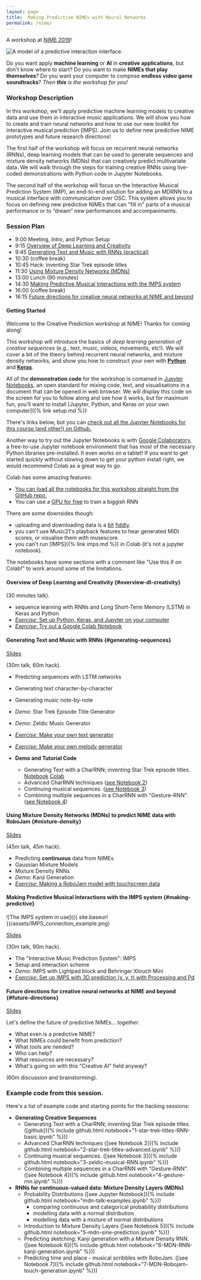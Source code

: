 ```yaml
---
layout: page
title:  Making Predictive NIMEs with Neural Networks
permalink: /nime/
---
```


A workshop at [NIME 2019](https://www.ufrgs.br/nime2019/)!

![A model of a predictive interaction interface.]({{site.baseurl}}/assets/imps/predictive-interaction-motivation.png)

Do you want apply **machine learning** or **AI** in **creative applications**, but don't know where to start? Do you want to make **NIMEs that play themselves**? Do you want your computer to compose **endless video game soundtracks**? _Then **this** is the workshop for you!_ 

### Workshop Description

In this workshop, we'll apply predictive machine learning models to creative data and use them in interactive music applications. We will show you how to create and train neural networks and how to use our new toolkit for interactive musical prediction (IMPS). Join us to define new predictive NIME prototypes and future research directions!

The first half of the workshop will focus on recurrent neural networks (RNNs), deep learning models that can be used to generate sequences and mixture density networks (MDNs) that can creatively predict multivariate data.  We will walk through the steps for training creative RNNs using live-coded demonstrations with Python code in Jupyter Notebooks.

The second half of the workshop will focus on the Interactive Musical Prediction System (IMP), an end-to-end solution for adding an MDRNN to a musical interface with communication over OSC. This system allows you to focus on defining new predictive  NIMEs that can "fill in" parts of a musical performance or to “dream” new performances and accompaniments.

### Session Plan

- 9:00 Meeting, Intro, and Python Setup
- 9:15 [Overview of Deep Learning and Creativity](#overview-dl-creativity)
- 9:45 [Generating Text and Music with RNNs (practical)](#generating-sequences)
- 10:30 (coffee break)
- 10:45 Hack: inventing Star Trek episode titles
- 11:30 [Using Mixture Density Networks (MDNs)](#mixture-density)
- 13:00 Lunch (90 minutes)
- 14:30 [Making Predictive Musical Interactions with the IMPS system](#making-predictive)
- 16:00 (coffee break)
- 16:15 [Future directions for creative neural networks at NIME and beyond](#future-directions)

<!-- Generating Text and Music with RNNs; inventing Star Trek episode titles. (30m talk, 30m hack).
Using Mixture Density Networks (MDNs) to predict NIME data with RoboJam (30m talk, 30m hack).
Making Predictive Musical Interactions with the IMPS system (30m talk, 90m hack).
Future directions for creative neural networks at NIME and beyond (60m discussion and brainstorming). -->

#### Getting Started

Welcome to the Creative Prediction workshop at NIME! Thanks for coming along!

This workshop will introduce the basics of _deep learning generation of creative sequences_ (e.g., text, music, videos, movements, etc!). We will cover a bit of the theory behind recurrent neural networks, and mixture density networks, and show you how to construct your own with **[Python](https://python.org)** and **[Keras](https://keras.io)**.

All of the **demonstration code** for the workshop is contained in [Jupyter Notebooks](https://jupyter.org), an open standard for mixing code, text, and visualisations in a document that can be opened in web browser. We will display this code on the screen for you to follow along and see how it works, but for maximum fun, you'll want to install [Jupyter, Python, and Keras on your own computer]({% link setup.md %})

There's links below, but you can [check out all the Jupyter Notebooks for this course (and other!) on Github.](https://github.com/cpmpercussion/creative-prediction/tree/master/notebooks)

Another way to try out the Jupyter Notebooks is with [Google Colaboratory](https://colab.research.google.com), a free-to-use Jupyter notebook environment that has most of the necessary Python libraries pre-installed. It even works on a tablet! If you want to get started quickly without slowing down to get your python install right, we would recommend Colab as a great way to go.

Colab has some amazing features:

- [You can load all the notebooks for this workshop straight from the GitHub repo.](http://colab.research.google.com/github/cpmpercussion/creative-prediction/blob/master/)
- You can use a [GPU for free](https://medium.com/deep-learning-turkey/google-colab-free-gpu-tutorial-e113627b9f5d) to train a biggish RNN

There are some downsides though:

- uploading and downloading data is a [bit](https://medium.com/@Keshav31/colab-features-download-and-upload-e1ec537a83df) [fiddly](https://towardsdatascience.com/3-ways-to-load-csv-files-into-colab-7c14fcbdcb92).
- you can't use Music21's playback features to hear generated MIDI scores, or visualise them with musescore.
- you can't run [IMPS]({% link imps.md %}) in Colab (it's not a jupyter notebook).

The notebooks have some sections with a comment like "Use this if on Colab!" to work around some of the limitations.

#### Overview of Deep Learning and Creativity {#overview-dl-creativity}

(30 minutes talk).

- sequence learning with RNNs and Long Short-Term Memory (LSTM) in Keras and Python
- [_Exercise_: Set up Python, Keras, and Jupyter on your computer]({{site.baseurl}}/hack/setup)
- [_Exercise_: Try out a Google Colab Notebook]({{site.baseurl}}/hack/colab)

#### Generating Text and Music with RNNs {#generating-sequences}

[Slides]({{site.baseurl}}/presentations/deep-dive-on-rnns)

(30m talk, 60m hack).

- Predicting sequences with LSTM networks
- Generating text character-by-character
- Generating music note-by-note
- _Demo_: Star Trek Episode Title Generator
- _Demo_: Zeldic Music Generator
- [_Exercise_: Make your own text generator]({{site.baseurl}}/hack/text/)
- [_Exercise_: Make your own melody generator]({{site.baseurl}}/hack/melody/)

- **Demo and Tutorial Code**
    - Generating Text with a CharRNN; inventing Star Trek episode titles. [Notebook](https://github.com/cpmpercussion/creative-prediction/blob/master/notebooks/1-star-trek-titles-RNN-basic.ipynb) [Colab](https://)
    - Advanced CharRNN techniques ([see Notebook 2](https://github.com/cpmpercussion/creative-prediction/blob/master/notebooks/2-star-trek-titles-advanced.ipynb))
    - Continuing musical sequences. ([see Notebook 3](https://github.com/cpmpercussion/creative-prediction/blob/master/notebooks/3-zeldic-musical-RNN.ipynb))
    - Combining multiple sequences in a CharRNN with "Gesture-RNN". ([see Notebook 4](https://github.com/cpmpercussion/creative-prediction/blob/master/notebooks/4-gesture-rnn.ipynb))

#### Using Mixture Density Networks (MDNs) to predict NIME data with RoboJam {#mixture-density}

[Slides]({{site.baseurl}}/presentations/mixture-density-networks)

(45m talk, 45m hack).

- Predicting **continuous** data from NIMEs
- Gaussian Mixture Models
- Mixture Density RNNs
- _Demo_: Kanji Generation
- [_Exercise_: Making a RoboJam model with touchscreen data]({{site.baseurl}}/hack/robojam)

#### Making Predictive Musical Interactions with the IMPS system  {#making-predictive}

![The IMPS system in use]({{ site.baseurl }}/assets/IMPS_connection_example.png)

[Slides]({{site.baseurl}}/presentations/imps)

(30m talk, 90m hack).

- The "Interactive Music Prediction System": IMPS
- Setup and interaction scheme
- _Demo_: IMPS with Lightpad block and Behringer Xtouch Mini
- [_Exercise_: Set up IMPS with 3D prediction (x, y, t) with Processing and Pd]({{site.baseurl}}/hack/imps-demo)
<!-- - [_Exercise_: Design a predictive NIME]({{site.baseurl}}/hack/design-nime) -->

#### Future directions for creative neural networks at NIME and beyond {#future-directions}

[Slides]({{site.baseurl}}/presentations/future)

Let's define the future of predictive NIMEs... _together_.

- What even is a predictive NIME?
- What NIMEs could benefit from prediction?
- What tools are needed?
- Who can help?
- What resources are necessary?
- What's going on with this "Creative AI" field anyway?

(60m discussion and brainstorming).

### Example code from this session.

Here's a list of example code and starting points for the hacking sessions:

- **Generating Creative Sequences**
    - Generating Text with a CharRNN; inventing Star Trek episode titles. ([github]({% include github.html notebook="1-star-trek-titles-RNN-basic.ipynb" %}))
    - Advanced CharRNN techniques ([see Notebook 2]({% include github.html notebook="2-star-trek-titles-advanced.ipynb" %}))
    - Continuing musical sequences. ([see Notebook 3]({% include github.html notebook="3-zeldic-musical-RNN.ipynb" %}))
    - Combining multiple sequences in a CharRNN with "Gesture-RNN". ([see Notebook 4]({% include github.html notebook="4-gesture-rnn.ipynb" %}))
- **RNNs for continuous-valued data: Mixture Density Layers (MDNs)**
    - Probability Distributions ([see Jupyter Notebook]({% include github.html notebook="mdn-talk-examples.ipynb" %}))
        - comparing continuous and categorical probability distributions
        - modelling data with a normal distribution
        - modelling data with a mixture of normal distributions
    - Introduction to Mixture Density Layers ([see Notebook 5]({% include github.html notebook="5-mdn-sine-prediction.ipynb" %}))
    - Predicting sketching: Kanji generation with a Mixture Density RNN. ([see Notebook 6]({% include github.html notebook="6-MDN-RNN-kanji-generation.ipynb" %}))
    - Predicting time and place - musical scribbles with RoboJam. ([see Notebook 7]({% include github.html notebook="7-MDN-Robojam-touch-generation.ipynb" %}))

<!-- - Session 1: Monday 23 July. 11:30am-12:45pm Conference Room Uranus
- **Introduction to Predictive Interaction (15 minutes)**
    - Overview of Deep Learning and Creativity.
    - What is a Recurrent Neural Network?
    - Sequence learning, classification, and training
    - Temporal and non-temporal models.
    - Forward models and bio-inspired prediction.
- **Generating Creative Sequences (60 minutes)**
    - RNNs and Long Short-Term Memory (LSTM) with Keras and Python.
    - Generating Text with a CharRNN; inventing Star Trek episode titles. ([see Notebook 1](https://github.com/cpmpercussion/creative-prediction/blob/master/notebooks/1-star-trek-titles-RNN-basic.ipynb))
    - Advanced CharRNN techniques ([see Notebook 2](https://github.com/cpmpercussion/creative-prediction/blob/master/notebooks/2-star-trek-titles-advanced.ipynb))
    - Continuing musical sequences. ([see Notebook 3](https://github.com/cpmpercussion/creative-prediction/blob/master/notebooks/3-zeldic-musical-RNN.ipynb))
    - Combining multiple sequences in a CharRNN with "Gesture-RNN". ([see Notebook 4](https://github.com/cpmpercussion/creative-prediction/blob/master/notebooks/4-gesture-rnn.ipynb))
- Session 2: Monday 23 July. 16:15pm-17:30pm Conference Room Uranus
- **Interacting with RNNs (15 minutes)**
    - Introduction to the Neural iPad Ensemble, and Robojam, two projects showing how RNNs can be used in interactive-creativity systems.
- **RNNs for continuous-valued data: Mixture Density Layers (MDNs) (45 minutes)**
    - Introduction to Mixture Density Layers ([see Notebook 5](https://github.com/cpmpercussion/creative-prediction/blob/master/notebooks/5-mdn-sine-prediction.ipynb))
    - Predicting sketching: Kanji generation with a Mixture Density RNN. ([see Notebook 6](https://github.com/cpmpercussion/creative-prediction/blob/master/notebooks/6-MDN-RNN-kanji-generation.ipynb))
    - Predicting time and place - musical scribbles with RoboJam. ([see Notebook 7](https://github.com/cpmpercussion/creative-prediction/blob/master/notebooks/7-MDN-Robojam-touch-generation.ipynb))
- Time for demonstration, interaction, and live-hacking with these systems. (15+ minutes)
-->
